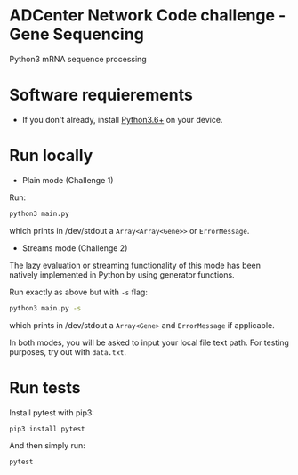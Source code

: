 # ADCenter Network Code challenge - Gene Sequencing

Python3 mRNA sequence processing

# Software requierements

- If you don't already, install [Python3.6+](https://www.python.org/downloads/) on your device.

# Run locally

- Plain mode (Challenge 1)

Run:

```sh
python3 main.py
```

which prints in /dev/stdout a `Array<Array<Gene>>` or `ErrorMessage`.

- Streams mode (Challenge 2)

The lazy evaluation or streaming functionality of this mode has been natively implemented in Python by using generator functions.

Run exactly as above but with `-s` flag:

```sh
python3 main.py -s
```

which prints in /dev/stdout a `Array<Gene>` and `ErrorMessage` if applicable.

In both modes, you will be asked to input your local file text path. For testing purposes, try out with `data.txt`.

# Run tests

Install pytest with pip3:

```sh
pip3 install pytest
```

And then simply run:

```sh
pytest
```
